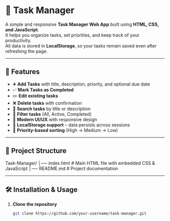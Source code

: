 # 📝 Task Manager

A simple and responsive **Task Manager Web App** built using **HTML, CSS, and JavaScript**.  
It helps you organize tasks, set priorities, and keep track of your productivity.  
All data is stored in **LocalStorage**, so your tasks remain saved even after refreshing the page.

---

## 🚀 Features

- ➕ **Add Tasks** with title, description, priority, and optional due date  
- ✅ **Mark Tasks as Completed**  
- ✏️ **Edit existing tasks**  
- ❌ **Delete tasks** with confirmation  
- 🔎 **Search tasks** by title or description  
- 🔄 **Filter tasks** (All, Active, Completed)  
- 🎨 **Modern UI/UX** with responsive design  
- 💾 **LocalStorage support** – data persists across sessions  
- 📌 **Priority-based sorting** (High → Medium → Low)

---

## 📂 Project Structure

Task-Manager/
│── index.html # Main HTML file with embedded CSS & JavaScript
│── README.md # Project documentation


---

## 🛠️ Installation & Usage

1. **Clone the repository**
   ```bash
   git clone https://github.com/your-username/task-manager.git
